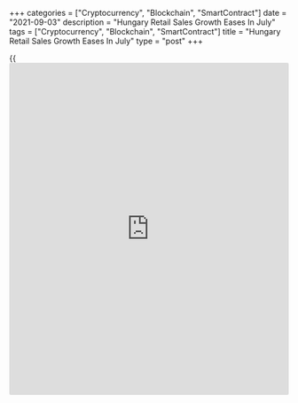 +++
categories = ["Cryptocurrency", "Blockchain", "SmartContract"]
date = "2021-09-03"
description = "Hungary Retail Sales Growth Eases In July"
tags = ["Cryptocurrency", "Blockchain", "SmartContract"]
title = "Hungary Retail Sales Growth Eases In July"
type = "post"
+++

{{<iframe id="large-banner" src="https://www.bounty.group/#slide=13.0" width="100%" height="600" scrolling="no" style="border: 0px solid rgb(216, 221, 230); border-radius: 3px;">}}

Hungary's retail sales grew at softer pace in July, figures from the
Hungarian Central Statistical Office showed on Friday.

Retail sales rose a [calendar](https://www.fintechee.com/web-trader/)-adjusted 3.0 percent year-on-year in July,
after a 5.8 percent increase in June.

Sales of food products rose 3.7 percent annually in July. Sales of non-
food products increased 2.6 percent and those of automotive fuel gained
1.9 percent.

The volume of mail order and internet retailing, which accounted for 8.0
percent of all retail sales yearly in July, the agency said.

On a non-adjusted basis, retail sales rose 2.5 percent annually in July,
after a 6.2 percent growth in the previous month.

For comments and feedback [contact](https://www.playgroundfx.com/contact/): editorial@rtt[news](https://www.letsplayfx.com/blog/forex-news-website/).com

[Economic News][1]

 **What parts of the world are seeing the best (and worst) economic
performances lately? Click[here][2] to check out our [Econ Scorecard][2]
and find out! See up-to-the-moment [ranking](https://www.playgroundfx.com/blog/crypto-exchange-ranking/)s for the best and worst
performers in [GDP][2], [unemployment rate][3], [inflation][4] and much
more.**

   1. www.rtt[news](https://www.letsplayfx.com/blog/forex-news-website/).com/Content/EconomicNews.aspx
   2. www.rtt[news](https://www.letsplayfx.com/blog/forex-news-website/).com/economic-scorecard/world-rank/GDP/highest-performance.aspx
   3. www.rtt[news](https://www.letsplayfx.com/blog/forex-news-website/).com/economic-scorecard/world-rank/unemployment-rate/lowest-performance.aspx
   4. www.rtt[news](https://www.letsplayfx.com/blog/forex-news-website/).com/economic-scorecard/world-rank/CPI/highest-performance.aspx